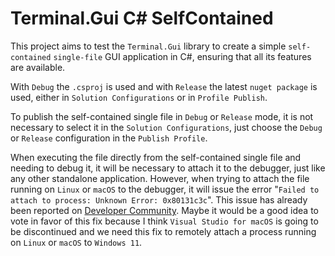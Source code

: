 # Terminal.Gui C# SelfContained

This project aims to test the `Terminal.Gui` library to create a simple `self-contained` `single-file` GUI application in C#, ensuring that all its features are available.

With `Debug` the `.csproj` is used and with `Release` the latest `nuget package` is used, either in `Solution Configurations` or in `Profile Publish`.

To publish the self-contained single file in `Debug` or `Release` mode, it is not necessary to select it in the `Solution Configurations`, just choose the `Debug` or `Release` configuration in the `Publish Profile`.

When executing the file directly from the self-contained single file and needing to debug it, it will be necessary to attach it to the debugger, just like any other standalone application. However, when trying to attach the file running on `Linux` or `macOS` to the debugger, it will issue the error "`Failed to attach to process: Unknown Error: 0x80131c3c`". This issue has already been reported on [Developer Community](https://developercommunity.visualstudio.com/t/Failed-to-attach-to-process:-Unknown-Err/10694351). Maybe it would be a good idea to vote in favor of this fix because I think `Visual Studio for macOS` is going to be discontinued and we need this fix to remotely attach a process running on `Linux` or `macOS` to `Windows 11`.